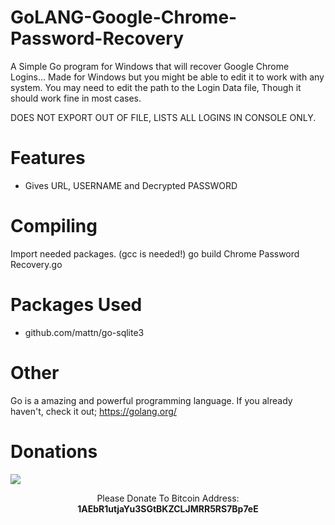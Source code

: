 # GoLANG-Google-Chrome-Password-Recovery
A Simple Go program for Windows that will recover Google Chrome Logins... Made for Windows but you might be able to edit it to work with any system. You may need to edit the path to the Login Data file, Though it should work fine in most cases.

DOES NOT EXPORT OUT OF FILE, LISTS ALL LOGINS IN CONSOLE ONLY.

# Features
* Gives URL, USERNAME and Decrypted PASSWORD

# Compiling
  Import needed packages. (gcc is needed!)
  go build Chrome Password Recovery.go

# Packages Used
* github.com/mattn/go-sqlite3

# Other
Go is a amazing and powerful programming language. If you already haven't, check it out; https://golang.org/

# Donations
<img src="https://blockchain.info/Resources/buttons/donate_64.png"/>
<p align="center">Please Donate To Bitcoin Address: <b>1AEbR1utjaYu3SGtBKZCLJMRR5RS7Bp7eE</b></p>
